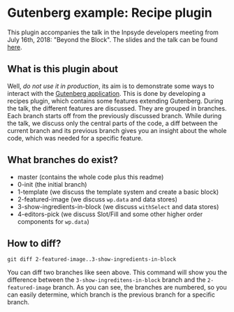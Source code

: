 # Gutenberg example: Recipe plugin
This plugin accompanies the talk in the Inpsyde developers meeting from July 16th, 2018: "Beyond the Block". The slides and the talk can be found [here](https://inpsyde.com/blog/to-be-announced).

## What is this plugin about
Well, _do not use it in production_, its aim is to demonstrate some ways to interact with the [Gutenberg application](https://github.com/wordpress/gutenberg). This is done by developing a recipes plugin, which contains some features extending Gutenberg.
During the talk, the different features are discussed. They are grouped in branches. Each branch starts off from the previously discussed branch. While during the talk, we discuss only the central parts of the code, a diff between the current branch and its previous branch gives you an insight about the whole code, which was needed for a specific feature.

## What branches do exist?
* master (contains the whole code plus this readme)
* 0-init (the initial branch)
* 1-template (we discuss the template system and create a basic block)
* 2-featured-image (we discuss `wp.data` and data stores)
* 3-show-ingredients-in-block (we discuss `withSelect` and data stores)
* 4-editors-pick (we discuss Slot/Fill and some other higher order components for `wp.data`)

## How to diff?
```
git diff 2-featured-image..3-show-ingredients-in-block
```
You can diff two branches like seen above. This command will show you the difference between the `3-show-ingreditens-in-block` branch and the `2-featured-image` branch. As you can see, the branches are numbered, so you can easily determine, which branch is the previous branch for a specific branch.

